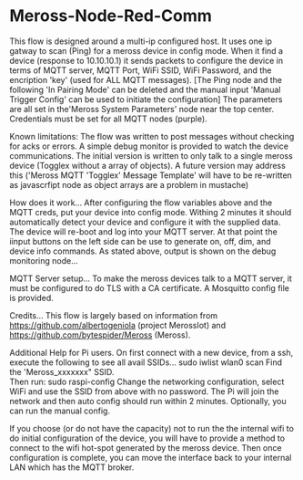 # Meross-Node-Red-Comm

This flow is designed around a multi-ip configured host.  It uses one ip gatway to scan (Ping) for a meross device in config mode. When it find a device (response to 10.10.10.1) it sends packets to configure the device in terms of MQTT server, MQTT Port, WiFi SSID, WiFi Password, and the encription 'key' (used for ALL MQTT messages).  [The Ping node and the following 'In Pairing Mode' can be deleted and the manual input 'Manual Trigger Config' can be used to initiate the configuration] The parameters are all set in the'Meross System Parameters' node near the top center.  Credentials must be set for all MQTT nodes (purple).

Known limitations: The flow was written to post messages without checking for acks or errors.  A simple debug monitor is provided to watch the device communications.  The initial version is written to only talk to a single meross device (Togglex without a array of objects).  A future version may address this ('Meross MQTT 'Togglex' Message Template' will have to be re-written as javascrfipt node as object arrays are a problem in mustache)

How does it work...
After configuring the flow variables above and the MQTT creds, put your device into config mode.  Withing 2 minutes it should automatically detect your device and configure it with the supplied data.  The device will re-boot and log into your MQTT server.  At that point the iinput buttons on the left side can be use to generate on, off, dim, and device info commands.  As stated above, output is shown on the debug monitoring node...

MQTT Server setup...
To make the meross devices talk to a MQTT server, it must be configured to do TLS with a CA certificate.  A Mosquitto config file is provided.

Credits...
This flow is largely based on information from https://github.com/albertogeniola (project MerossIot) and https://github.com/bytespider/Meross (Meross).

Additional Help for Pi users.  On first connect with a new device, from a ssh, execute the following to see all avail SSIDs...
sudo iwlist wlan0 scan
Find the 'Meross_xxxxxxx" SSID.  
Then run:
sudo raspi-config
Change the networking configuration, select WiFi and use the SSID from above with no password.  The Pi will join the network and then auto config should run within 2 minutes.  Optionally, you can run the manual config.

If you choose (or do not have the capacity) not to run the the internal wifi to do initial configuration of the device, you will have to provide a method to connect to the wifi hot-spot generated by the meross device.  Then once configuration is complete, you can move the interface back to your internal LAN which has the MQTT broker.
